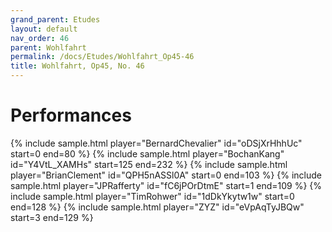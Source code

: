 ```yaml
---
grand_parent: Etudes
layout: default
nav_order: 46
parent: Wohlfahrt
permalink: /docs/Etudes/Wohlfahrt_Op45-46
title: Wohlfahrt, Op45, No. 46
---
```

# Performances
<div class="sample-container">
    {% include sample.html player="BernardChevalier" id="oDSjXrHhhUc" start=0 end=80 %}
    {% include sample.html player="BochanKang" id="Y4VtL_XAMHs" start=125 end=232 %}
    {% include sample.html player="BrianClement" id="QPH5nASSl0A" start=0 end=103 %}
    {% include sample.html player="JPRafferty" id="fC6jPOrDtmE" start=1 end=109 %}
    {% include sample.html player="TimRohwer" id="1dDkYkytw1w" start=0 end=128 %}
    {% include sample.html player="ZYZ" id="eVpAqTyJBQw" start=3 end=129 %}
</div>